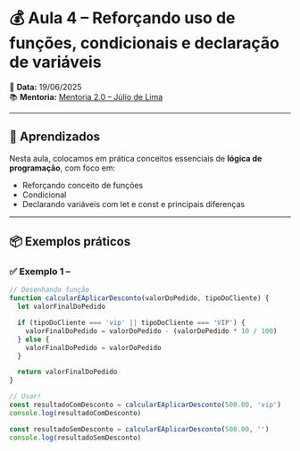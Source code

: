 # 💰 Aula 4 – Reforçando uso de funções, condicionais e declaração de variáveis
📅 **Data:** 19/06/2025  
📚 **Mentoria:** [Mentoria 2.0 – Júlio de Lima](https://mentoria.juliodelima.com.br/)

---

## 🧠 Aprendizados

Nesta aula, colocamos em prática conceitos essenciais de **lógica de programação**, com foco em:

- Reforçando conceito de funções
- Condicional
- Declarando variáveis com let e const e principais diferenças


---

## 📦 Exemplos práticos

### ✅ Exemplo 1 – 

```javascript
// Desenhando função
function calcularEAplicarDesconto(valorDoPedido, tipoDoCliente) {
  let valorFinalDoPedido

  if (tipoDoCliente === 'vip' || tipoDoCliente === 'VIP') {
    valorFinalDoPedido = valorDoPedido - (valorDoPedido * 10 / 100)
  } else {
    valorFinalDoPedido = valorDoPedido
  }

  return valorFinalDoPedido
}

// Usar!
const resultadoComDesconto = calcularEAplicarDesconto(500.00, 'vip')
console.log(resultadoComDesconto)

const resultadoSemDesconto = calcularEAplicarDesconto(500.00, '')
console.log(resultadoSemDesconto)

```

